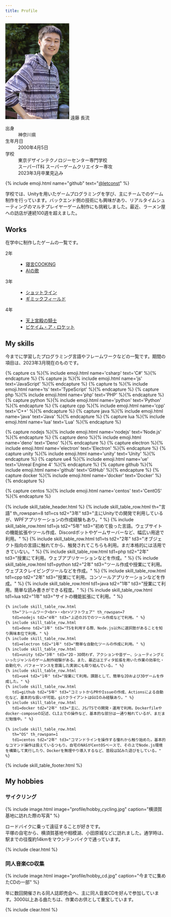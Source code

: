 ```yaml
---
title: Profile
---
```


<div class="profile">
    <img src="/assets/images/profile/me.jpg" width="200px">
    <span class="profile-name">遠藤 長流</span>
    <dl>
        <dt>出身</dt>
        <dd>神奈川県</dd>
        <dt>生年月日</dt>
        <dd>2000年4月5日</dd>
        <dt>学校</dt>
        <dd>
            東京デザインテクノロジーセンター専門学校<br>
            スーパーIT科 スーパーゲームクリエイター専攻<br>
            <span class="supper right">2023年3月卒業見込み</span>
        </dd>
    </dl>
</div>

{% include emoji.html name="github" text="[@letconst](https://github.com/letconst)" %}

学校では、Unityを用いたゲームプログラミングを学び、主にチームでのゲーム制作を行っています。バックエンド側の技術にも興味があり、リアルタイムシューティングのマルチプレイヤーゲーム制作にも挑戦しました。最近、ラーメン屋への訪店が連続100週を超えました。

## Works

在学中に制作したゲームの一覧です。

<dl class="works">
    <dt>2年</dt>
    <dd>
        <ul>
            <li><a href="/pages/negoto-cooking">寝言COOKING</a></li>
            <li><a href="/pages/song-for-ai">AIの歌</a></li>
        </ul>
    </dd>
    <dt>3年</dt>
    <dd>
        <ul>
            <li><a href="/pages/shotline">ショットライン</a></li>
            <li><a href="/pages/gimmick-field">ギミックフィールド</a></li>
        </ul>
    </dd>
    <dt>4年</dt>
    <dd>
        <ul>
            <li><a href="/pages/knight-of-heavenly-palace">天上宮殿の騎士</a></li>
            <li><a href="/pages/became-a-rocket">ビケイム・ア・ロケット</a></li>
        </ul>
    </dd>
</dl>

## My skills

今までに学習したプログラミング言語やフレームワークなどの一覧です。期間の項目は、2023年3月現在のものです。

{% capture cs %}{% include emoji.html name='csharp' text='C#' %}{% endcapture %}
{% capture js %}{% include emoji.html name='js' text='JavaScript' %}{% endcapture %}
{% capture ts %}{% include emoji.html name='ts' text='TypeScript' %}{% endcapture %}
{% capture php %}{% include emoji.html name='php' text='PHP' %}{% endcapture %}
{% capture python %}{% include emoji.html name='python' text='Python' %}{% endcapture %}
{% capture cpp %}{% include emoji.html name='cpp' text='C++' %}{% endcapture %}
{% capture java %}{% include emoji.html name='java' text='Java' %}{% endcapture %}
{% capture lua %}{% include emoji.html name='lua' text='Lua' %}{% endcapture %}

{% capture nodejs %}{% include emoji.html name='nodejs' text='Node.js' %}{% endcapture %}
{% capture deno %}{% include emoji.html name='deno' text='Deno' %}{% endcapture %}
{% capture electron %}{% include emoji.html name='electron' text='Electron' %}{% endcapture %}
{% capture unity %}{% include emoji.html name='unity' text='Unity' %}{% endcapture %}
{% capture ue4 %}{% include emoji.html name='ue' text='Unreal Engine 4' %}{% endcapture %}
{% capture github %}{% include emoji.html name='github' text='GitHub' %}{% endcapture %}
{% capture docker %}{% include emoji.html name='docker' text='Docker' %}{% endcapture %}

{% capture centos %}{% include emoji.html name='centos' text='CentOS' %}{% endcapture %}

{% include skill_table_header.html %}
    {% include skill_table_row.html
       th="言語" th_rowspan=8
       td1=cs td2="3年" td3="主にUnityでの開発で利用しているが、WPFアプリケーションの作成経験もあり。" %}
    {% include skill_table_row.html
       td1=js td2="5年" td3="初めて扱った言語。ウェブサイトの機能拡張やツール作成、Discordボットやゲームサーバーなど、幅広い用途で利用。" %}
    {% include skill_table_row.html
       td1=ts td2="2年" td3="オブジェクト指向の言語に触れてから、触発されてこちらも利用。まだ本格的には活用できていない。" %}
    {% include skill_table_row.html
       td1=php td2="2年" td3="授業にて利用。ウェブアプリケーションなどを作成。" %}
    {% include skill_table_row.html
       td1=python td2="2年" td3="ツール作成や授業にて利用。ウェブスクレイピングツールなどを作成。" %}
    {% include skill_table_row.html
       td1=cpp td2="2年" td3="授業にて利用。コンソールアプリケーションなどを作成。" %}
    {% include skill_table_row.html
       td1=java td2="1年" td3="授業にて利用。簡単な読み書きができる程度。" %}
    {% include skill_table_row.html
       td1=lua td2="1年" td3="サイトの機能拡張にて利用。" %}

    {% include skill_table_row.html
       th="フレームワーク<br>・<br>ソフトウェア" th_rowspan=7
       td1=nodejs td2="4年" td3="上述のJSでのツール作成などで利用。" %}
    {% include skill_table_row.html
       td1=deno td2="1年" td3="TSを利用する際、Node.js以外に選択肢があることを知り興味本位で利用。" %}
    {% include skill_table_row.html
       td1=electron td2="1年" td3="簡単な自動化ツールの作成に利用。" %}
    {% include skill_table_row.html
       td1=unity td2="3年" td3="2D・3D問わず、アクションや音ゲー、シューティングといったジャンルのゲーム制作経験がある。また、最近はエディタ拡張を用いた作業の効率化・自動化や、パフォーマンスを意識した実装にも取り組んでいる。" %}
    {% include skill_table_row.html
       td1=ue4 td2="1年" td3="授業にて利用。課題として、簡単な2Dおよび3Dゲームを作成した。" %}
    {% include skill_table_row.html
       td1=github td2="5年" td3="コミットからPRやIssueの作成、Actionsによる自動化など、基本的な扱いが可能。gitクライアントはGUIのみ経験あり。" %}
    {% include skill_table_row.html
       td1=docker td2="2年" td3="主に、JS/TSでの開発・運用で利用。Dockerfileやdocker-composeの記述、CLI上での操作など、基本的な部分は一通り触れているが、まだまだ勉強中。" %}

    {% include skill_table_row.html
       th="OS" th_rowspan=1
       td1=centos td2="2年" td3="コマンドラインを操作する憧れから触り始めた。基本的なコマンド操作は扱えているつもり。自宅のNASがCentOSベースで、その上でNode.js環境を構築して実行したり、Dockerを無理やり導入するなど、普段は試みた遊びをしている。" %}
{% include skill_table_footer.html %}

## My hobbies

### サイクリング

{% include image.html image="profile/hobby_cycling.jpg" caption="横須賀基地に訪れた際の写真" %}

ロードバイクに乗って遠征することが好きです。<br>
平塚の自宅から、横須賀基地や相模湖、小田原城などに訪れました。通学時は、駅までの往復約14kmをマウンテンバイクで通っています。

{% include clear.html %}

### 同人音楽CD収集

{% include image.html image="profile/hobby_cd.jpg" caption="今までに集めたCDの一部" %}

年に数回開催される同人誌即売会へ、主に同人音楽CDを好んで参加しています。3000以上ある曲たちは、作業のお供として重宝しています。

{% include clear.html %}
